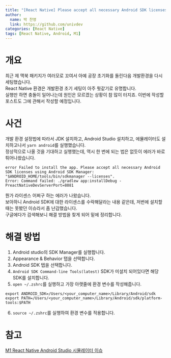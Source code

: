 ```yaml
---
title: "[React Native] Please accept all necessary Android SDK licenses using Android SDK Manager"
author:
  name: 박 찬영
  link: https://github.com/univdev
categories: [React Native]
tags: [React Native, Android, M1]
---
```

# 개요
최근 제 맥북 패키지가 여러모로 꼬여서 아예 공장 초기화를 돌린다음 개발환경을 다시 세팅했습니다.  
React Native 환경은 개발환경 초기 세팅이 아주 뭣같기로 유명합니다.  
실행만 하면 충돌이 일어나는데 원인은 모르겠는 상황이 참 많이 터지죠. 이번에 작성할 포스트도 그에 관해서 작성할 예정입니다.
# 사건
개발 환경 설정법에 따라서 JDK 설치하고, Android Studio 설치하고, 에뮬레이터도 설치하고나서 ```yarn android```를 실행했습니다.  
정상적으로 나올 것을 기대하고 실행했는데, 역시 한 번에 되는 법은 없듯이 에러가 바로 튀어나왔습니다.
```text
error Failed to install the app. Please accept all necessary Android SDK licenses using Android SDK Manager: "$ANDROID_HOME/tools/bin/sdkmanager --licenses".
Error: Command failed: ./gradlew app:installDebug -PreactNativeDevServerPort=8081
```
뭔가 라이센스 어쩌구 하는 에러가 나왔습니다.  
보아하니 Android SDK에 대한 라이센스를 수락해달라는 내용 같은데, 저번에 설치할 때는 못봤던 이슈라서 좀 난감했습니다.  
구글에다가 검색해보니 해결 방법을 찾게 되어 밑에 정리합니다.
# 해결 방법
1. Android studio의 SDK Manager를 실행합니다.
2. Appearance & Behavior 탭을 선택합니다.
3. Android SDK 탭을 선택합니다.
4. ```Android SDK Command-line Tools(latest)``` SDK가 미설치 되어있다면 해당 SDK를 설치합니다.
5. ```open ~/.zshrc```를 실행하고 가장 아랫줄에 환경 변수를 작성해줍니다.
```text
export ANDROID_SDK=/Users/<your_computer_name>/Library/Android/sdk
export PATH=/Users/<your_computer_name>/Library/Android/sdk/platform-tools:$PATH
```
6. ```source ~/.zshrc```를 실행하여 환경 변수를 적용합니다.

# 참고
[M1 React Native Android Studio 시뮬레이터 이슈][참고]

[참고]: https://velog.io/@seri_ous/M1-React-Native-Android-Studio-%EC%8B%9C%EB%AE%AC%EB%A0%88%EC%9D%B4%ED%84%B0